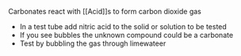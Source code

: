 Carbonates react with [[Acid]]s to form carbon dioxide gas

- In a test tube add nitric acid to the solid or solution to be tested
- If you see bubbles the unknown compound could be a carbonate
- Test by bubbling the gas through limewateer